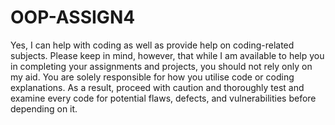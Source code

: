 # OOP-ASSIGN4

Yes, I can help with coding as well as provide help on coding-related subjects. Please keep in mind, however, that while I am available to help you in completing your assignments and projects, you should not rely only on my aid. You are solely responsible for how you utilise code or coding explanations. As a result, proceed with caution and thoroughly test and examine every code for potential flaws, defects, and vulnerabilities before depending on it.
